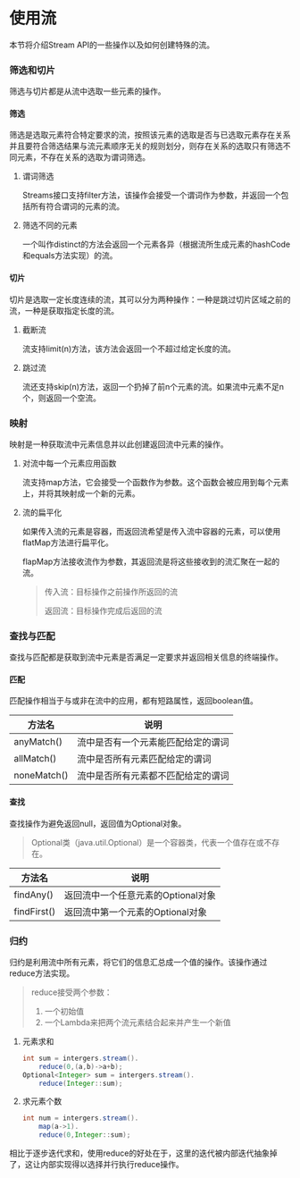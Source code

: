 # 使用流

本节将介绍Stream API的一些操作以及如何创建特殊的流。

### 筛选和切片

筛选与切片都是从流中选取一些元素的操作。

#### 筛选

筛选是选取元素符合特定要求的流，按照该元素的选取是否与已选取元素存在关系并且要符合筛选结果与流元素顺序无关的规则划分，则存在关系的选取只有筛选不同元素，不存在关系的选取为谓词筛选。

1. 谓词筛选

   Streams接口支持filter方法，该操作会接受一个谓词作为参数，并返回一个包括所有符合谓词的元素的流。

2. 筛选不同的元素

   一个叫作distinct的方法会返回一个元素各异（根据流所生成元素的hashCode和equals方法实现）的流。

#### 切片

切片是选取一定长度连续的流，其可以分为两种操作：一种是跳过切片区域之前的流，一种是获取指定长度的流。

1. 截断流

   流支持limit(n)方法，该方法会返回一个不超过给定长度的流。

2. 跳过流

   流还支持skip(n)方法，返回一个扔掉了前n个元素的流。如果流中元素不足n个，则返回一个空流。

### 映射

映射是一种获取流中元素信息并以此创建返回流中元素的操作。

1. 对流中每一个元素应用函数

   流支持map方法，它会接受一个函数作为参数。这个函数会被应用到每个元素上，并将其映射成一个新的元素。

2. 流的扁平化

   如果传入流的元素是容器，而返回流希望是传入流中容器的元素，可以使用flatMap方法进行扁平化。

   flapMap方法接收流作为参数，其返回流是将这些接收到的流汇聚在一起的流。

   > 传入流：目标操作之前操作所返回的流
   >
   > 返回流：目标操作完成后返回的流

### 查找与匹配

查找与匹配都是获取到流中元素是否满足一定要求并返回相关信息的终端操作。

#### 匹配

匹配操作相当于与或非在流中的应用，都有短路属性，返回boolean值。

| 方法名      | 说明                               |
| ----------- | ---------------------------------- |
| anyMatch()  | 流中是否有一个元素能匹配给定的谓词 |
| allMatch()  | 流中是否所有元素匹配给定的谓词     |
| noneMatch() | 流中是否所有元素都不匹配给定的谓词 |

#### 查找

查找操作为避免返回null，返回值为Optional对象。

> Optional<T>类（java.util.Optional）是一个容器类，代表一个值存在或不存在。

| 方法名      | 说明                               |
| ----------- | ---------------------------------- |
| findAny()   | 返回流中一个任意元素的Optional对象 |
| findFirst() | 返回流中第一个元素的Optional对象   |

### 归约

归约是利用流中所有元素，将它们的信息汇总成一个值的操作。该操作通过reduce方法实现。

>  reduce接受两个参数：
>
> 	1. 一个初始值
>  	2. 一个Lambda来把两个流元素结合起来并产生一个新值

1. 元素求和

   ```java
   int sum = intergers.stream().
       reduce(0,(a,b)->a+b);
   Optional<Integer> sum = intergers.stream().
       reduce(Integer::sum);
   ```

2. 求元素个数

   ```java
   int num = intergers.stream().
       map(a->1).
       reduce(0,Integer::sum);
   ```

相比于逐步迭代求和，使用reduce的好处在于，这里的迭代被内部迭代抽象掉了，这让内部实现得以选择并行执行reduce操作。